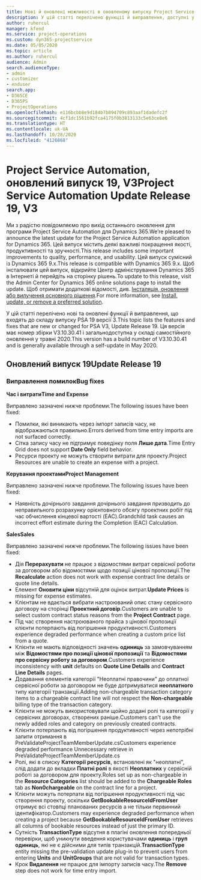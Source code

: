 ```yaml
---
title: Нові й оновлені можливості в оновленому випуску Project Service Automation 19, V3
description: У цій статті перелічено функції й виправлення, доступні у випуску Project Service Automation 19, V3.
author: ruhercul
manager: kfend
ms.service: project-operations
ms.custom: dyn365-projectservice
ms.date: 05/05/2020
ms.topic: article
ms.author: ruhercul
audience: Admin
search.audienceType:
- admin
- customizer
- enduser
search.app:
- D365CE
- D365PS
- ProjectOperations
ms.openlocfilehash: e116bcbb8e9d184b7b894709c893aaf1dadefc2f
ms.sourcegitcommit: 4cf1dc1561b92fca4175f0b3813133c5e63ce8e6
ms.translationtype: HT
ms.contentlocale: uk-UA
ms.lasthandoff: 10/28/2020
ms.locfileid: "4126868"
---
```

# <a name="project-service-automation-update-release-19-v3"></a><span data-ttu-id="609be-103">Project Service Automation, оновлений випуск 19, V3</span><span class="sxs-lookup"><span data-stu-id="609be-103">Project Service Automation Update Release 19, V3</span></span>

<span data-ttu-id="609be-104">Ми з радістю повідомляємо про вихід останнього оновлення для програми Project Service Automation для Dynamics 365.</span><span class="sxs-lookup"><span data-stu-id="609be-104">We’re pleased to announce the latest update for the Project Service Automation application for Dynamics 365.</span></span> <span data-ttu-id="609be-105">Цей випуск містить деякі важливі покращення якості, продуктивності та зручності.</span><span class="sxs-lookup"><span data-stu-id="609be-105">This release includes some important improvements to quality, performance, and usability.</span></span> <span data-ttu-id="609be-106">Цей випуск сумісний із Dynamics 365 9.x.</span><span class="sxs-lookup"><span data-stu-id="609be-106">This release is compatible with Dynamics 365 9.x.</span></span> <span data-ttu-id="609be-107">Щоб інсталювати цей випуск, відкрийте Центр адміністрування Dynamics 365 в Інтернеті й перейдіть на сторінку рішень.</span><span class="sxs-lookup"><span data-stu-id="609be-107">To update to this release, visit the Admin Center for Dynamics 365 online solutions page to install the update.</span></span> <span data-ttu-id="609be-108">Щоб отримати додаткові відомості, див. [Інсталяція, оновлення або вилучення основного рішення](https://docs.microsoft.com/power-platform/admin/install-remove-preferred-solution).</span><span class="sxs-lookup"><span data-stu-id="609be-108">For more information, see [Install, update, or remove a preferred solution](https://docs.microsoft.com/power-platform/admin/install-remove-preferred-solution).</span></span>

<span data-ttu-id="609be-109">У цій статті перелічено нові та оновлені функції й виправлення, що входять до складу випуску PSA 19 версії 3.</span><span class="sxs-lookup"><span data-stu-id="609be-109">This topic lists the features and fixes that are new or changed for PSA V3, Update Release 19.</span></span> <span data-ttu-id="609be-110">Ця версія має номер збірки V3.10.30.41 і загальнодоступна у складі самостійного оновлення у травні 2020.</span><span class="sxs-lookup"><span data-stu-id="609be-110">This version has a build number of V3.10.30.41 and is generally available through a self-update in May 2020.</span></span>

## <a name="update-release-19"></a><span data-ttu-id="609be-111">Оновлений випуск 19</span><span class="sxs-lookup"><span data-stu-id="609be-111">Update Release 19</span></span>

### <a name="bug-fixes"></a><span data-ttu-id="609be-112">Виправлення помилок</span><span class="sxs-lookup"><span data-stu-id="609be-112">Bug fixes</span></span>

<span data-ttu-id="609be-113">**Час і витрати**</span><span class="sxs-lookup"><span data-stu-id="609be-113">**Time and Expense**</span></span>

<span data-ttu-id="609be-114">Виправлено зазначені нижче проблеми.</span><span class="sxs-lookup"><span data-stu-id="609be-114">The following issues have been fixed:</span></span> 

- <span data-ttu-id="609be-115">Помилки, які виникають через імпорт записів часу, не відображаються правильно.</span><span class="sxs-lookup"><span data-stu-id="609be-115">Errors derived from time entry imports are not surfaced correctly.</span></span>
- <span data-ttu-id="609be-116">Сітка запису часу не підтримує поведінку поля **Лише дата**.</span><span class="sxs-lookup"><span data-stu-id="609be-116">Time Entry Grid does not support **Date Only** field behavior.</span></span>
- <span data-ttu-id="609be-117">Ресурси проекту не можуть створити витрати для проекту.</span><span class="sxs-lookup"><span data-stu-id="609be-117">Project Resources are unable to create an expense with a project.</span></span>

<span data-ttu-id="609be-118">**Керування проектами**</span><span class="sxs-lookup"><span data-stu-id="609be-118">**Project Management**</span></span>

<span data-ttu-id="609be-119">Виправлено зазначені нижче проблеми.</span><span class="sxs-lookup"><span data-stu-id="609be-119">The following issues have been fixed:</span></span> 

-  <span data-ttu-id="609be-120">Наявність дочірнього завдання дочірнього завдання призводить до неправильного розрахунку орієнтовного обсягу проектних робіт під час обчислення кінцевої вартості (EAC).</span><span class="sxs-lookup"><span data-stu-id="609be-120">Grandchild task causes an incorrect effort estimate during the Completion (EAC) Calculation.</span></span>

<span data-ttu-id="609be-121">**Sales**</span><span class="sxs-lookup"><span data-stu-id="609be-121">**Sales**</span></span>

<span data-ttu-id="609be-122">Виправлено зазначені нижче проблеми.</span><span class="sxs-lookup"><span data-stu-id="609be-122">The following issues have been fixed:</span></span> 

- <span data-ttu-id="609be-123">Дія **Перерахувати** не працює з відомостями витрат сервісної роботи за договором або відомостями щодо позиції цінової пропозиції.</span><span class="sxs-lookup"><span data-stu-id="609be-123">The **Recalculate** action does not work with expense contract line details or quote line details.</span></span>
- <span data-ttu-id="609be-124">Елемент **Оновити ціни** відсутній для оцінок витрат.</span><span class="sxs-lookup"><span data-stu-id="609be-124">**Update Prices** is missing for expense estimates.</span></span>
-  <span data-ttu-id="609be-125">Клієнтам не вдається вибрати настроюваний опис стану сервісного договору на сторінці **Проектний договір**.</span><span class="sxs-lookup"><span data-stu-id="609be-125">Customers are unable to select custom contract status reasons from the **Project Contract** page.</span></span>
- <span data-ttu-id="609be-126">Під час створення настроюваного прайса з цінової пропозиції клієнти потерпають від погіршення продуктивності.</span><span class="sxs-lookup"><span data-stu-id="609be-126">Customers experience degraded performance when creating a custom price list from a quote.</span></span>
- <span data-ttu-id="609be-127">Клієнти не мають відповідності значень **одиниць** за замовчуванням між **Відомостями про позиції цінової пропозиції** та **Відомостями про сервісну роботу за договором**.</span><span class="sxs-lookup"><span data-stu-id="609be-127">Customers experience inconsistency with **unit** defaults on **Quote Line Details** and **Contract Line Details** pages.</span></span>
- <span data-ttu-id="609be-128">Додавання елементів категорії "Неоплатні правочини" до оплатної сервісної роботи за договором не буде дотримуватися **неоплатного** типу категорії транзакції.</span><span class="sxs-lookup"><span data-stu-id="609be-128">Adding non-chargeable transaction category items to a chargeable contract line will not respect the **Non-chargeable** billing type of the transaction category.</span></span>
- <span data-ttu-id="609be-129">Клієнти не можуть використовувати щойно додані ролі та категорії у сервісних договорах, створених раніше.</span><span class="sxs-lookup"><span data-stu-id="609be-129">Customers can't use the newly added roles and category on previously created contracts.</span></span>
- <span data-ttu-id="609be-130">Клієнти потерпають від погіршення продуктивності через непотрібні запити отримання в PreValidateProjectTeamMemberUpdate.cs</span><span class="sxs-lookup"><span data-stu-id="609be-130">Customers experience degraded performance Unnecessary retrieve in PreValidateProjectTeamMemberUpdate.cs</span></span>
- <span data-ttu-id="609be-131">Ролі, які в списку **Категорії ресурсів**, встановлені як "неоплатні", слід додати до вкладки **Платні ролі** в якості **Неоплатних** у сервісній роботі за договором для проекту.</span><span class="sxs-lookup"><span data-stu-id="609be-131">Roles set up as non-chargeable in the **Resource Categories** list should be added to the **Chargeable Roles** tab as **Non0chargeable** on the contract line for a project.</span></span>
- <span data-ttu-id="609be-132">Клієнти можуть потерпати від погіршення продуктивності під час створення проекту, оскільки **GetBookableResourceIdFromUser** отримує всі стовпці планованих ресурсів а не тільки первинний ідентифікатор.</span><span class="sxs-lookup"><span data-stu-id="609be-132">Customers may experience degraded performance when creating a project because **GetBookableResourceIdFromUser** retrieves all columns of bookable resources instead of just the primary ID.</span></span>
- <span data-ttu-id="609be-133">Сутність **TransactionType** відсутня в плагіні оновлення попередньої перевірки, щоб уникнути введення користувачами **одиниць** і **груп одиниць**, які не є дійсними для типів транзакцій.</span><span class="sxs-lookup"><span data-stu-id="609be-133">**TransactionType** entity missing the pre-validation update plug-in to prevent users from entering **Units** and **UnitGroups** that are not valid for transaction types.</span></span>
- <span data-ttu-id="609be-134">Крок **Видалення** не працює для імпорту записів часу.</span><span class="sxs-lookup"><span data-stu-id="609be-134">The **Remove** step does not work for time entry import.</span></span>
